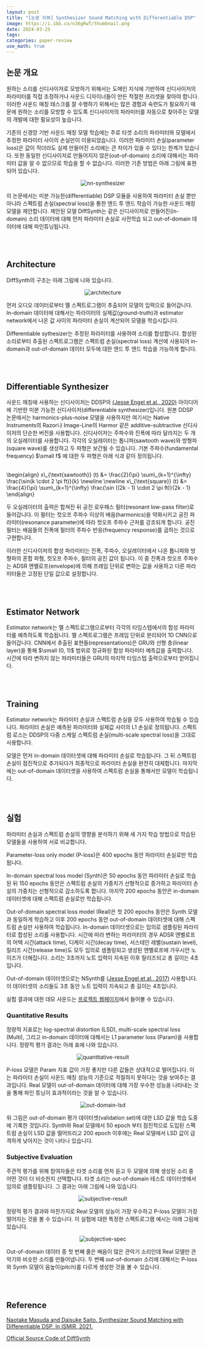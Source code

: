 ```yaml
---
layout: post
title: "[논문 리뷰] Synthesizer Sound Matching with Differentiable DSP"
image: https://i.ibb.co/n36gRwT/thumbnail.png
date: 2024-03-25
tags: 
categories: paper-review
use_math: true
---
```


## 논문 개요

<!-- excerpt-start -->

원하는 소리를 신디사이저로 모방하기 위해서는 도메인 지식에 기반하여 신디사이저의 파라미터를 직접 조정하거나 사운드 디자이너들이 만든 적절한 프리셋을 찾아야 합니다. 이러한 사운드 매칭 태스크를 잘 수행하기 위해서는 많은 경험과 숙련도가 필요하기 때문에 원하는 소리를 모방할 수 있도록 신디사이저의 파라미터를 자동으로 찾아주는 모델의 개발에 대한 필요성이 높습니다.

기존의 신경망 기반 사운드 매칭 모델 학습에는 주로 타겟 소리의 파라미터와 모델에서 추정한 파라미터 사이의 손실만이 이용되었습니다. 이러한 파라미터 손실(parameter loss)은 값이 작더라도 실제 만들어진 소리에는 큰 차이가 있을 수 있다는 한계가 있습니다. 또한 동일한 신디사이저로 만들어지지 않은(out-of-domain) 소리에 대해서는 파라미터 값을 알 수 없으므로 학습을 할 수 없습니다. 이러한 기존 방법은 아래 그림에 표현되어 있습니다.

<p align="center">
<img src="https://i.ibb.co/njJnNHm/nn-synthesizer.png" alt="nn-synthesizer" border="0">
</p>

이 논문에서는 미분 가능한(differentiable) DSP 모듈을 사용하여 파라미터 손실 뿐만 아니라 스펙트럼 손실(spectral loss)을 통한 엔드 투 엔드 학습이 가능한 사운드 매칭 모델을 제안합니다. 제안된 모델 DiffSynth는 같은 신디사이저로 만들어진(in-domain) 소리 데이터에 대해 먼저 파라미터 손실로 사전학습 되고 out-of-domain 데이터에 대해 파인튜닝됩니다.

<br><br>

## Architecture

DiffSynth의 구조는 아래 그림에 나와 있습니다.

<p align="center">
<img src="https://i.ibb.co/j67yBm6/architecture.png" alt="architecture" border="0">
</p>

먼저 오디오 데이터로부터 멜 스펙트로그램이 추출되어 모델의 입력으로 들어갑니다. In-domain 데이터에 대해서는 파라미터의 실제값(ground-truth)과 estimator network에서 나온 값 사이의 파라미터 손실이 계산되어 모델을 학습시킵니다.

Differentiable sythesizer는 추정된 파라미터를 사용하여 소리를 합성합니다. 합성된 소리로부터 추출된 스펙트로그램은 스펙트럼 손실(spectral loss) 계산에 사용되어 in-domain과 out-of-domain 데이터 모두에 대한 엔드 투 엔드 학습을 가능하게 합니다.

<br><br>

## Differentiable Synthesizer

사운드 매칭에 사용하는 신디사이저는 DDSP의 [(Jesse Engel et al., 2020)](https://openreview.net/forum?id=B1x1ma4tDr) 아이디어에 기반한 미분 가능한 신디사이저(differentiable synthesizer)입니다. 원본 DDSP 논문에서는 harmonics-plus-noise 모델을 사용하지만 여기서는 Native Instruments의 Razor나 Image-Line의 Harmor 같은 additive-subtractive 신디사이저의 단순한 버전을 사용합니다.
신디사이저는 주파수와 진폭에 따라 달라지는 두 개의 오실레이터를 사용합니다. 각각의 오실레이터는 톱니파(sawtooth wave)와 방형파(square wave)를 생성하고 두 파형은 보간될 수 있습니다. 기본 주파수(fundamental frequency) $\small f$ 에 대한 두 파형은 아래 식과 같이 정의됩니다.

<br>
\begin{align}
x\_{\text{sawtooth}} (t) &= \frac{2}{\pi} \sum\_{k=1}^{\infty} \frac{\sin(k \cdot 2 \pi ft)}{k} \newline
\newline
x\_{\text{square}} (t) &= \frac{4}{\pi} \sum\_{k=1}^{\infty} \frac{\sin ((2k - 1) \cdot 2 \pi ft)}{2k - 1}
\end{align}
<br>

두 오실레이터의 출력은 합쳐진 뒤 공진 로우패스 필터(resonant low-pass filter)로 들어갑니다. 이 필터는 컷오프 주파수 이상의 배음(harmonics)을 약화시키고 공진 파라미터(resonance parameter)에 따라 컷오프 주파수 근처를 강조되게 합니다. 공진 필터는 배음들의 진폭에 필터의 주파수 반응(frequency response)를 곱하는 것으로 구현합니다.

이러한 신디사이저의 합성 파라미터는 진폭, 주파수, 오실레이터에서 나온 톱니파와 방형파의 혼합 파형, 컷오프 주파수, 필터의 공진 값이 됩니다. 이 중 진폭과 컷오프 주파수는 ADSR 엔벨로프(envelope)에 의해 프레임 단위로 변하는 값을 사용하고 다른 파라미터들은 고정된 단일 값으로 설정합니다.

<br><br>

## Estimator Network

Estimator network는 멜 스펙트로그램으로부터 각각의 타임스텝에서의 합성 파라미터를 예측하도록 학습됩니다. 멜 스펙트로그램은 프레임 단위로 분리되어 1D CNN으로 들어갑니다. CNN에서 추출된 표현들(representations)은 GRU와 선형 층(linear layer)을 통해 $\small (0, 1)$ 범위로 정규화된 합성 파라미터 예측값을 출력합니다. 시간에 따라 변하지 않는 파라미터들은 GRU의 마지막 타임스텝 출력으로부터 얻어집니다.

<br><br>

## Training

Estimator network는 파라미터 손실과 스펙트럼 손실을 모두 사용하여 학습될 수 있습니다. 파라미터 손실은 예측된 파라미터와 실제값 사이의 L1 손실로 정의됩니다. 스펙트럼 로스는 DDSP의 다중 스케일 스펙트럼 손실(multi-scale spectral loss)을 그대로 사용합니다.

모델은 먼저 in-domain 데이터셋에 대해 파라미터 손실로 학습됩니다. 그 뒤 스펙트럼 손실이 점진적으로 추가되다가 최종적으로 파라미터 손실을 완전히 대체합니다. 마지막에는 out-of-domain 데이터셋을 사용하여 스펙트럼 손실을 통해서만 모델이 학습됩니다.

<br><br>

## 실험

파라미터 손실과 스펙트럼 손실의 영향을 분석하기 위해 세 가지 학습 방법으로 학습된 모델들을 사용하여 서로 비교합니다.

Parameter-loss only model (P-loss)은 400 epochs 동안 파라미터 손실로만 학습됩니다.

In-domain spectral loss model (Synth)은 50 epochs 동안 파라미터 손실로 학습된 뒤 150 epochs 동안은 스펙트럼 손실의 가중치가 선형적으로 증가하고 파라미터 손실의 가중치는 선형적으로 감소하도록 합니다. 마지막 200 epochs 동안은 in-domain 데이터셋에 대해 스펙트럼 손실로만 학습됩니다.

Out-of-domain spectral loss model (Real)은 첫 200 epochs 동안은 Synth 모델과 동일하게 학습하고 이후 200 epochs 동안 out-of-domain 데이터셋에 대해 스펙트럼 손실만 사용하여 학습됩니다.
In-domain 데이터셋으로는 임의로 샘플링된 파라미터로 합성된 소리를 사용합니다. 시간에 따라 변하는 파라미터의 경우 ADSR 엔벨로프의 어택 시간(attack time), 디케이 시간(decay time), 서스테인 레벨(sustain level), 릴리즈 시간(release time)도 모두 임의로 샘플링되고 생성된 엔벨로프에 가우시안 노이즈가 더해집니다. 소리는 3초까지 노트 입력이 지속된 이후 릴리즈되고 총 길이는 4초입니다.

Out-of-domain 데이터셋으로는 NSynth를 [(Jesse Engel et al., 2017)](https://proceedings.mlr.press/v70/engel17a.html) 사용합니다. 이 데이터셋의 소리들도 3초 동안 노트 입력이 지속되고 총 길이는 4초입니다.

실험 결과에 대한 데모 사운드는 [프로젝트 웹페이지](https://hyakuchiki.github.io/DiffSynthISMIR/)에서 들어볼 수 있습니다.

### Quantitative Results

정량적 지표로는 log-spectral distortion (LSD), multi-scale spectral loss (Multi), 그리고 in-domain 데이터에 대해서는 L1 parameter loss (Param)을 사용합니다. 정량적 평가 결과는 아래 표에 나와 있습니다.

<p align="center">
<img src="https://i.ibb.co/D8F4SCw/quantitative-result.png" alt="quantitative-result" border="0">
</p>

P-loss 모델은 Param 지표 값이 가장 좋지만 다른 값들은 상대적으로 떨어집니다. 이는 파라미터 손실이 사운드 매칭 성능의 기준으로 적절하지 못하다는 것을 보여주는 결과입니다. Real 모델이 out-of-domain 데이터에 대해 가장 우수한 성능을 나타내는 것을 통해 파인 튜닝이 효과적이라는 것을 알 수 있습니다.

<p align="center">
<img src="https://i.ibb.co/6W2Xh1H/out-domain-lsd.png" alt="out-domain-lsd" border="0">
</p>

위 그림은 out-of-domain 평가 데이터셋(validation set)에 대한 LSD 값을 학습 도중에 기록한 것입니다. Synth와 Real 모델에서 50 epoch 부터 점진적으로 도입된 스펙트럼 손실이 LSD 값을 떨어뜨리고 200 epoch 이후에는 Real 모델에서 LSD 값이 급격하게 낮아지는 것이 나타나 있습니다.

### Subjective Evaluation

주관적 평가를 위해 참여자들은 타겟 소리를 먼저 듣고 두 모델에 의해 생성된 소리 중 어떤 것이 더 비슷한지 선택합니다. 타겟 소리는 out-of-domain 테스트 데이터셋에서 임의로 샘플링됩니다. 그 결과는 아래 그림에 나와 있습니다.

<p align="center">
<img src="https://i.ibb.co/6g71LbH/subjective-result.png" alt="subjective-result" border="0">
</p>

정량적 평가 결과와 마찬가지로 Real 모델의 성능이 가장 우수하고 P-loss 모델이 가장 떨어지는 것을 볼 수 있습니다. 이 실험에 대한 특정한 스펙트로그램 예시는 아래 그림에 있습니다.

<p align="center">
<img src="https://i.ibb.co/0KkZh9H/subjective-spec.png" alt="subjective-spec" border="0">
</p>

Out-of-domain 데이터 중 첫 번째 줄은 배음이 많은 관악기 소리인데 Real 모델만 관악기와 비슷한 소리를 만들어냅니다. 두 번째 out-of-domain 소리에 대해서는 P-loss와 Synth 모델이 음높이(pitch)를 다르게 생성한 것을 볼 수 있습니다.

<br><br>

## Reference

[Naotake Masuda and Daisuke Saito. Synthesizer Sound Matching with Differentiable DSP. In ISMIR, 2021.](https://archives.ismir.net/ismir2021/paper/000053.pdf)

[Official Source Code of DiffSynth](https://github.com/hyakuchiki/diffsynth)